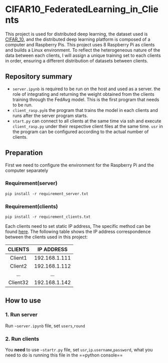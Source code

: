 # CIFAR10_FederatedLearning_in_Clients

This project is used for distributed deep learning, the dataset used is [CIFAR_10](http://www.cs.toronto.edu/~kriz/cifar.html), and the distributed deep learning platform is composed of a computer and Raspberry Pis. This project uses 8 Raspberry Pi as clients and builds a Linux environment. To reflect the heterogeneous nature of the data between each clients, I will assign a unique training set to each clients in order, ensuring a different distribution of datasets between clients.

## Repository summary

- `server.ipynb`  is required to be run on the host and used as a server. the role of integrating and returning the weight obtained from the clients training through the FedAvg model. This is the first program that needs to be run.
- `client_rasp.py`is the program that trains the model in each clients and runs after the server program starts.
- `start.py` can connect to all clients at the same time via ssh and execute `client_rasp.py` under their respective client files at the same time. `usr` in the program can be configured according to the actual number of clients.

## Preparation

First we need to configure the environment for the Raspberry Pi and the computer separately

### Requirement(server)

```
pip install -r requirement_server.txt
```

### Requirement(clients)

```
pip install -r requirement_clients.txt
```

Each clients need to set static IP address, The specific method can be found [here](https://www.makeuseof.com/raspberry-pi-set-static-ip/). The following table shows the IP address correspondence between the clients used in this project:

| CLIENTS  |  IP ADDRESS   |
| :------: | :-----------: |
| Client1  | 192.168.1.111 |
| Client2  | 192.168.1.112 |
|   ...    |      ...      |
| Client32 | 192.168.1.142 |



## How to use

### 1. Run server 

Run  `~server.ipynb` file, set `users`,`round`

### 2. Run clients

You __need__ to use `~startr.py` file, set `usr`,`ip`.`username`,`password`, what you need to do is running this file in the ==python console==






